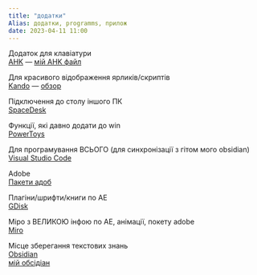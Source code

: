 ```yaml
---
title: "додатки"
Alias: додатки, programms, прилож
date: 2023-04-11 11:00
---
```


Додаток для клавіатури  
[AHK](https://www.autohotkey.com/) — [мій AHK файл](https://drive.google.com/file/d/1q28CUQOcXu58yCAi21JLKbTtFy4tYVxp/view?usp=sharing)

Для красивого відображення ярликів/скриптів  
[Kando](https://github.com/kando-menu/kando) — [обзор](https://youtu.be/Xdf1Q4rbqSE?si=3hQ84LgkGCcaLBpd)  

Підключення до столу іншого ПК  
[SpaceDesk](https://www.spacedesk.net/#download) 

Функції, які давно додати до win  
[PowerToys](https://github.com/microsoft/PowerToys)

Для програмування ВСЬОГО (для синхронізації з гітом мого obsidian)
[Visual Studio Code](https://code.visualstudio.com/)

Adobe  
[Пакети адоб](https://t.me/photoshop_lightroom_illustrator/137)

Плагіни/шрифти/книги по AE  
[GDisk](https://drive.google.com/drive/folders/1hgtdDMsOZH9k2cCVBCHB6qGWoWusl-T_?usp=sharing)

Міро з ВЕЛИКОЮ інфою по AE, анімації, покету adobe  
[Miro](https://miro.com/app/board/uXjVMaVU7UU=/?moveToWidget=3458764549752978023&cot=14)

Місце зберегання текстових знань  
[Obsidian](https://obsidian.md/)  
[мій обсідіан](https://crumplum.github.io/greenGardenCrumPlum/)  


